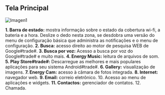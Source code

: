 ## Tela Principal

![Imagen1](http://static.energysistem.com/images/manuals/39594/542d112e7cca1.jpg)

**1. Barra de estado:** mostra informação sobre o estado da cobertura wi-fi, a bateria e a hora. Deslize o dedo nesta zona,
se desdobra uma versão do menu de configuração básica que administra as notificações e o menu de configuração.
**2. Busca:** acesso direito ao motor de pesquisa WEB de Google#trade#.
**3. Busca por voz:** Acesso a busca por voz do Google#trade# e muito mais.
**4. Energy Music:** leitura de arquivos de som.
**5. Play Store#trade#:** Descarregue as melhores e mais populares aplicações para seu sistema Android#trade#.
**6. Gallery:** visualização de imagens.
**7. Energy Cam:** acesso à câmara de fotos integrada.
**8. Internet:** navegador web.
**9. Email:** correio eletrônico.
10. Acesso ao menu de aplicações e widgets.
**11. Contactos:** gerenciador de contatos.
12. Chamada.
